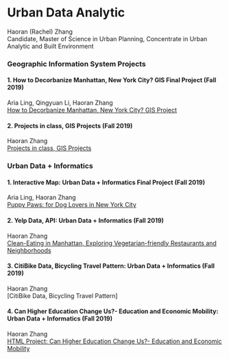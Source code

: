 # Urban Data Analytic
Haoran (Rachel) Zhang  
Candidate, Master of Science in Urban Planning, Concentrate in Urban Analytic and Built Environment  

### Geographic Information System Projects
#### 1. How to Decorbanize Manhattan, New York City? GIS Final Project (Fall 2019) 
Aria Ling, Qingyuan Li, Haoran Zhang  
[How to Decorbanize Manhattan, New York City? GIS Project](https://zhanghaoran.myportfolio.com/how-to-decorbanize-manhattan-new-york-citygis)  

#### 2. Projects in class, GIS Projects (Fall 2019) 
Haoran Zhang  
[Projects in class, GIS Projects](https://zhanghaoran.myportfolio.com/urban-data-analytics-gis-project-1)


### Urban Data + Informatics
#### 1. Interactive Map: Urban Data + Informatics Final Project (Fall 2019)  
Aria Ling, Haoran Zhang  
[Puppy Paws: for Dog Lovers in New York City](https://ziweiling.github.io/)  
  
#### 2. Yelp Data, API: Urban Data + Informatics (Fall 2019)  
Haoran Zhang  
[Clean-Eating in Manhattan, Exploring Vegetarian-friendly Restaurants and Neighborhoods](https://rachelzhang07.github.io/yelp_api_clean-eating/)
  
#### 3. CitiBike Data, Bicycling Travel Pattern: Urban Data + Informatics (Fall 2019)  
Haoran Zhang  
[CitiBike Data, Bicycling Travel Pattern] 

#### 4. Can Higher Education Change Us?- Education and Economic Mobility: Urban Data + Informatics (Fall 2019)  
Haoran Zhang  
[HTML Project: Can Higher Education Change Us?- Education and Economic Mobility](https://rachelzhang07.github.io/d3plus_Education-and-Economic-Mobility)


